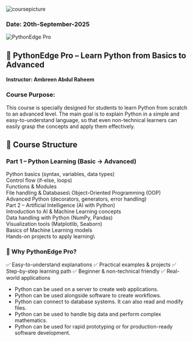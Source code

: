 ![coursepicture](https://github.com/user-attachments/assets/34428fe6-a00f-4dfd-9950-735afdc68f43)



### Date: 20th-September-2025

<img src="pythonedge-pro.svg" alt="PythonEdge Pro" />

## 📘 PythonEdge Pro – Learn Python from Basics to Advanced

#### Instructor: Ambreen Abdul Raheem

### Course Purpose:
This course is specially designed for students to learn Python from scratch to an advanced level. The main goal is to explain Python in a simple and easy-to-understand language, so that even non-technical learners can easily grasp the concepts and apply them effectively.

## 🎯 Course Structure
### Part 1 – Python Learning (Basic → Advanced)

Python basics (syntax, variables, data types)\
Control flow (if-else, loops)\
Functions & Modules\
File handling & Databases\\
Object-Oriented Programming (OOP)\
Advanced Python (decorators, generators, error handling)\
Part 2 – Artificial Intelligence (AI with Python)\
Introduction to AI & Machine Learning concepts\
Data handling with Python (NumPy, Pandas)\
Visualization tools (Matplotlib, Seaborn)\
Basics of Machine Learning models\
Hands-on projects to apply learning\

### 🌟 Why PythonEdge Pro?

✅ Easy-to-understand explanations
✅ Practical examples & projects
✅ Step-by-step learning path
✅ Beginner & non-technical friendly
✅ Real-world applications

- Python can be used on a server to create web applications.
- Python can be used alongside software to create workflows.
- Python can connect to database systems. It can also read and modify files.
- Python can be used to handle big data and perform complex mathematics.
- Python can be used for rapid prototyping or for production-ready software development.
